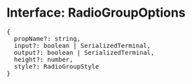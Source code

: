 # Interface: RadioGroupOptions

<pre>
{
  propName?: string,
  input?: boolean | <Ref to="./serialized-terminal">SerializedTerminal</Ref>,
  output?: boolean | <Ref to="./serialized-terminal">SerializedTerminal</Ref>,
  height?: number,
  style?: <Ref to="./radio-group-style">RadioGroupStyle</Ref>
}
</pre>

<script setup>
import Ref from '../../../../../components/api/Ref.vue';
</script>
